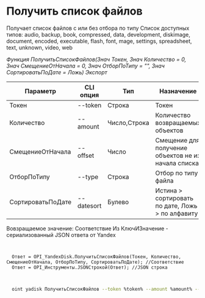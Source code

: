 ﻿---
sidebar_position: 8
---

# Получить список файлов
Получает список файлов с или без отбора по типу Список доступных типов: audio, backup, book, compressed, data, development, diskimage, document, encoded, executable, flash, font, mage, settings, spreadsheet, text, unknown, video, web


*Функция ПолучитьСписокФайлов(Знач Токен, Знач Количество = 0, Знач СмещениеОтНачала = 0, Знач ОтборПоТипу = "", Знач СортироватьПоДате = Ложь) Экспорт*

  | Параметр | CLI опция | Тип | Назначение |
  |-|-|-|-|
  | Токен | --token | Строка | Токен |
  | Количество | --amount | Число,Строка | Количество возвращаемых объектов |
  | СмещениеОтНачала | --offset | Число | Смещение для получение объектов не из начала списка |
  | ОтборПоТипу | --type | Строка | Отбор по типу файла |
  | СортироватьПоДате | --datesort | Булево | Истина > сортировать по дате, Ложь > по алфавиту |

  
  Вовзращаемое значение:   Соответствие Из КлючИЗначение - сериализованный JSON ответа от Yandex

```bsl title="Пример кода"
	

  Ответ = OPI_YandexDisk.ПолучитьСписокФайлов(Токен, Количество, СмещениеОтНачала, ОтборПоТипу, СортироватьПоДате); //Соответствие
  Ответ = OPI_Инструменты.JSONСтрокой(Ответ); //JSON строка
	
```

```sh title="Пример команд CLI"
    
  oint yadisk ПолучитьСписокФайлов --token %token% --amount %amount% --offset %offset% --type %type% --datesort %datesort%

```


```json title="Результат"



```
